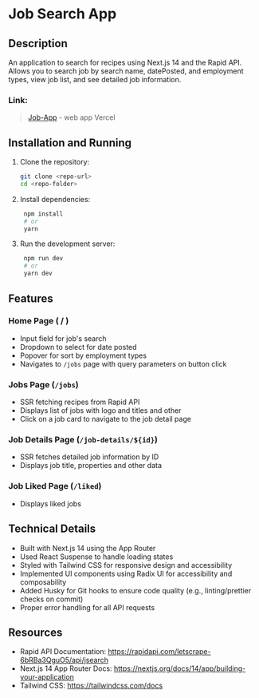 # Job Search App

## Description

An application to search for recipes using Next.js 14 and the Rapid API.  
Allows you to search job by search name, datePosted, and employment types, view job list, and see detailed job information.


### Link:

> [Job-App](https://find-job-kappa.vercel.app/) - web app Vercel

## Installation and Running

1. Clone the repository:
   ```bash
   git clone <repo-url>
   cd <repo-folder>
   ```

2. Install dependencies:
   ```bash
    npm install
    # or
    yarn
   ```

3. Run the development server:
   ```bash
    npm run dev
    # or
    yarn dev
   ```

## Features

### Home Page ( / )

- Input field for job's search
- Dropdown to select for date posted
-  Popover for sort by employment types
- Navigates to `/jobs` page with query parameters on button click

### Jobs Page (`/jobs`)

- SSR fetching recipes from Rapid API
- Displays list of jobs with logo and titles and other
- Click on a job card to navigate to the job detail page

### Job Details Page (`/job-details/${id}`)

- SSR fetches detailed job information by ID
- Displays job title, properties and other data

### Job Liked Page (`/liked`)

- Displays liked jobs

## Technical Details

- Built with Next.js 14 using the App Router
- Used React Suspense to handle loading states
- Styled with Tailwind CSS for responsive design and accessibility
- Implemented UI components using Radix UI for accessibility and composability
- Added Husky for Git hooks to ensure code quality (e.g., linting/prettier checks on commit)
- Proper error handling for all API requests

## Resources

- Rapid API Documentation: https://rapidapi.com/letscrape-6bRBa3QguO5/api/jsearch
- Next.js 14 App Router Docs: https://nextjs.org/docs/14/app/building-your-application
- Tailwind CSS: https://tailwindcss.com/docs

